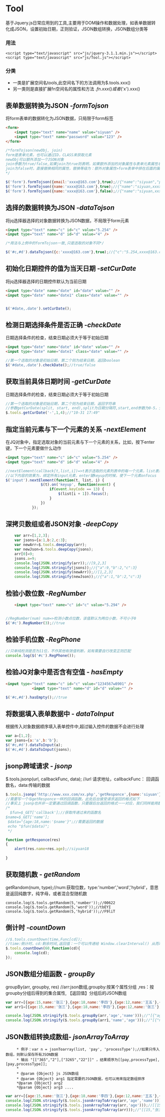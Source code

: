# Tool
基于Jquery.js日常应用到的工具,主要用于DOM操作和数据处理，如表单数据转化成JSON，设置初始日期，正则验证，JSON数组转换，JSON数组分类等

### 用法

```
<script type="text/javascript" src="js/jquery-3.1.1.min.js"></script>
<script type="text/javascript" src="js/Tool.js"></script>
```

### 分类
- 一类是扩展空间名tools,此空间名下的方法调用为$.tools.xxx()
- 另一类则是直接扩展fn空间名的属性和方法 $.fn.xxx()或者$('x').xxx()

## 表单数据转换为JSON -***formTojson***

将form表单的数据转化为JSON数据，只局限于form标签 
```html
<form>
	<input type="text" name="name" value="siyuan" />
	<input type="text" name="password" value="123" />
</form>
```

```javascript
/*formTojson(newObj, join)
form是表单元素，也可以通过ID，CLASS来获取元素
newObj可以额外添加一个JSON对象
join参数为true/false,如果join为true则表明，如果额外添加的对象属性与表单元素属性名一直，则合并并以逗号隔开，
join为false时，直接替换相同的属性，替换等级为：额外对象属性>form表单中排在后面的属性>form表单中排在前面的属性
*/

$('form').formTojson({email:'xxxx@163.com'},true);//{"name":"siyuan","password":"123","email":"xxxx@163.com"}
$('form').formTojson({name:'xxxx@163.com'},true);//{"name":"siyuan,xxxx@163.com","password":"123"}
$('form').formTojson({name:'xxxx@163.com'},false);//{"name":"siyuan,xxxx@163.com","password":"123"}
```

## 选择的数据转换为JSON -***dataTojson***
将jq选择器选择的对象数据转换为JSON数据，不局限于form元素

```html
<input type="text" name="c" id="c" value="5.254" /> 
<input type="text" name="d" id="d" value="4" />
```

```javascript
/*用法与上例中的formTojson一致,只是选取的对象不同*/

$('#c,#d').dataTojson({c:'xxxx@163.com'},true);//{"c":"5.254,xxxx@163.com","d":"4"}

```

## 初始化日期控件的值为当天日期 -***setCurDate***
将jq选择器选择的日期控件默认为当前日期

```html
<input type="date" name="date" id="date" value="" />
<input type="date" name="date1" class="date" value="" />
```

```javascript

$('#date,.date').setCurDate();
```

## 检测日期选择条件是否正确 -***checkDate***
日期选择条件的检查，结束日期必须大于等于初始日期

```html
<input type="date" name="date" id="date" value="" />
<input type="date" name="date1" class="date" value="" />
```

```javascript
//第一个选取的对象是初始日期，第二个则为结束日期，返回boolean
$('#date,.date').checkDate();//true/false
```

## 获取当前具体日期时间 -***getCurDate***
日期选择条件的检查，结束日期必须大于等于初始日期


```javascript
//第一个选取的对象是初始日期，第二个则为结束日期，返回字符串
//参数getCurDate(split, start, end),split为日期分隔符,start,end参数为0-5，分别对应年月日时分秒
$.tools.getCurDate('-',1,4);//"10-31 17:49"
```

## 指定当前元素与下一个元素的关系 -***nextElement***
在JQ对象中，指定选取对象的当前元素与下一个元素的关系，比如，按下enter键，下一个元素要做什么动作

```html
<input type="text" name="c" id="c" value="5.254" /> 
<input type="text" name="d" id="d" value="4" />

```

```javascript
//nextElement(callback[t,list,i])=>t表示选取的元素列表中的每一个元素，list表示元素列，i表示下标
//以下内容的效果为，绑定所有input元素，enter键keyup的时候，使下一个元素onfocus
$('input').nextElement(function(t, list, i) {
				$(t).on('keyup', function(event) {
					if(event.keyCode == 13) {
						$(list[i + 1]).focus();
					}
				})
			});

```

## 深拷贝数组或者JSON对象 -***deepCopy***

```javascript
	var arr=[1,2,3];
	var jsons={a:1,b:2,c:3};
	var newArr=$.tools.deepCopy(arr);
	var newJson=$.tools.deepCopy(jsons);
	arr[0]=9;
	jsons.a=9;
	console.log(JSON.stringify(arr));//[9,2,3]
	console.log(JSON.stringify(jsons));//{"a":9,"b":2,"c":3}
	console.log(JSON.stringify(newArr));//[1,2,3]
	console.log(JSON.stringify(newJson));//{"a":1,"b":2,"c":3}
```

## 检验小数位数 -***RegNumber***
```html
	<input type="text" name="c" id="c" value="5.294" /> 
			
```

```javascript
//RegNumber(num) num=>检测小数点位数，该值默认为两位小数，不可小于0
$('#c').RegNumber(3);//true
```

## 检验手机位数 -***RegPhone***

```javascript
//只单纯检测是否为11位，不作其他有效值判断，如有需要自行改变正则匹配
console.log($('#c').RegPhone());
```

## 检验JQ对象中是否含有空值 - ***hasEmpty***

```html
<input type="text" name="c" id="c" value="1234567w8901" /> 
			<input type="text" name="d" id="d" value="" />

```

```javascript
$('#c,#d').hasEmpty();//true
```


## 将数据填入表单数据中 - ***dataToInput***
根据传入对象数据顺序填入表单控件中,超过输入控件的数据不会进行处理

```javascript
var a=[1,2];
var jsons={a:'a',b:'b'};
$('#c,#d').dataToInput(a);
$('#c,#d').dataToInput(jsons);
```

## jsonp跨域请求 - ***jsonp***
$.tools.jsonp(url, callbackFunc, data); //url 请求地址，callbackFunc： 回调函数名，data:传输的数据
```javascript
$.tools.jsonp('http://www.xxx.com/xx.php','getResponce',{name:'siyuan'});
//需要写一个与getResponce一样的回调函数。此处后台接受请求返回的格式如下
//事实上 jsonp也并非一定要通过回调函数，只要跟后台返回的格式一一对应，我们同样能用数组、对象来存储数据
/*
  $fun=$_GET['callback'];//获取传递过来的函数名
$name=$_GET['name'];
 $data="{age:18,name:'$name'}";//需要返回的数据
 echo "$fun($data)";
 */

function getResponce(res)
{
	alert(res.name+res.age);//siyuan18
	
}

```
## 获取随机数 - ***getRandom***

getRandom(num, type);//num:获取位数，type:'number','word','hybrid'，意思是返回纯数字，纯字母，或者混合型随机数

```
console.log($.tools.getRandom(5,'number'));//00622
console.log($.tools.getRandom(5,'word'));//tbEYI
console.log($.tools.getRandom(5,'hybrid'));//F9liT
```

## 倒计时 -***countDown***
```javascript
//$.tools.countDown(time,Func[cd]);
//time:倒计时，cd:剩余时间,返回值：一个可以传递给 Window.clearInterval() 从而取消对 code 的周期性执行的值。
$.tools.countDown(60,function(cd){	
	console.log(cd);	
});

```

## JSON数组分组函数 - ***groupBy***
groupBy(arr, groupby, res) //arr:json数组,groupby:按某个属性分组 ,res：按groupby分组后得到的集合属性,
【返回值】分组后的JSON数组

```javascript
var arr=[{age:15,name:'张三'},{age:18,name:'李四'},{age:12,name:'王五'},{age:15,name:'小王'},{age:12,name:'老王'}];
var arr1=[{age:15,name:'张三'},{age:18,name:'李四'},{age:12,name:'张三'},{age:15,name:'小王'},{age:12,name:'张三'}];

console.log(JSON.stringify($.tools.groupBy(arr,'age','name')));//"[{"age":15,"name":"张三,小王"},{"age":18,"name":"李四"},{"age":12,"name":"王五,老王"}]"
console.log(JSON.stringify($.tools.groupBy(arr1,'name','age')));//"[{"name":"张三","age":"15,12,12"},{"name":"李四","age":18},{"name":"小王","age":15}]"

```

## JSON数组转换成数组- ***jsonArrayToArray***

		 * 例子：var n = jsonToarray(list, 'pay', 'processType');//如果只传入数组，则默认保存所有JSON数据
		 * 输出 "[["365","2"],["3265","22"]]" ，结果顺序为[[pay,processType],[pay,processType]];
		 * 
		 * @param {Object} js JSON数组
		 * @param {Object} arg1 指定需要的JSON数据，也可以用来指定数组排序
		 *@param {Object} arg2
		 *@param {Object} arg3 ....
```javascript
var arr=[{age:15,name:'张三'},{age:18,name:'李四'},{age:12,name:'王五'},{age:15,name:'小王'},{age:12,name:'老王'}];
console.log(JSON.stringify($.tools.jsonArrayToArray(arr,'age','name')));// "[[15,"张三"],[18,"李四"],[12,"王五"],[15,"小王"],[12,"老王"]]"
console.log(JSON.stringify($.tools.jsonArrayToArray(arr,'age')));//[[15],[18],[12],[15],[12]]
console.log(JSON.stringify($.tools.jsonArrayToArray(arr)));//"[[15,"张三"],[18,"李四"],[12,"王五"],[15,"小王"],[12,"老王"]]"

```